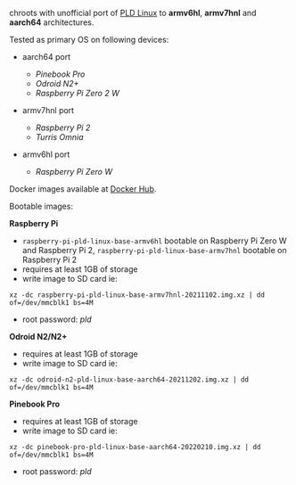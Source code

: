 chroots with unofficial port of [PLD Linux](https://www.pld-linux.org) to **armv6hl**, **armv7hnl** and **aarch64** architectures.

Tested as primary OS on following devices:
* aarch64 port
  * *Pinebook Pro*
  * *Odroid N2+*
  * *Raspberry Pi Zero 2 W*

* armv7hnl port
  * *Raspberry Pi 2*
  * *Turris Omnia*

* armv6hl port
  * *Raspberry Pi Zero W*

Docker images available at [Docker Hub](https://hub.docker.com/u/jpalus).

Bootable images:

**Raspberry Pi**
* `raspberry-pi-pld-linux-base-armv6hl` bootable on Raspberry Pi Zero W and Raspberry Pi 2, `raspberry-pi-pld-linux-base-armv7hnl` bootable on Raspberry Pi 2
* requires at least 1GB of storage
* write image to SD card ie:
```
xz -dc raspberry-pi-pld-linux-base-armv7hnl-20211102.img.xz | dd of=/dev/mmcblk1 bs=4M
```
* root password: *pld*

**Odroid N2/N2+**
* requires at least 1GB of storage
* write image to SD card ie:
```
xz -dc odroid-n2-pld-linux-base-aarch64-20211202.img.xz | dd of=/dev/mmcblk1 bs=4M
```

**Pinebook Pro**
* requires at least 1GB of storage
* write image to SD card ie:
```
xz -dc pinebook-pro-pld-linux-base-aarch64-20220210.img.xz | dd of=/dev/mmcblk1 bs=4M
```
* root password: *pld*

